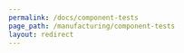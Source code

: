 ```yaml
---
permalink: /docs/component-tests
page_path: /manufacturing/component-tests
layout: redirect
---
```

